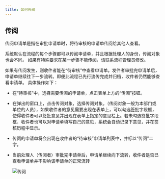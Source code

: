 ```yaml
---
title: 如何传阅
---
```


## 传阅

传阅申请单是指在审批申请单时，将待审核的申请单传阅给其他人查看。

系统默认在流程的每个步骤都可以传阅申请单，并且根据处理人的身份，传阅对象也会不同。 如果有特殊要求在某一步骤不能传阅，请联系流程管理员修改。

如果有传阅发生，则收件者能在“待审核”中查看申请单。发件者审批完申请单后，申请单继续往下一步流转。即便此流程已先行流传完成并归档，收件者仍然能够查看申请单。
具体操作如下：

- 在“待审核”中，选择需要传阅的申请单，点击表单上方的“传阅”按钮。
- 在弹出的窗口上，点击传阅对象，选择传阅对象。（传阅对象一般为本部门或单位的人员），如果收件者的意见需要出现在表单上，可以勾选签批字段框，使得收件者可以签批意见并出现在表单上指定的意见栏上。若未勾选签批字段框，收件者也可以对申请单填写自己的意见，系统会自动记录下意见，并在签核历程中显示。
- 传阅的申请单将会出现在收件者的“待审核”申请单列表中，并标以“传阅”二字。
- 当前处理人（传阅者）审批完申请单后，申请单继续向下流转，收件者是否已查看申请单并不影响该申请单的正常流转

    ![传阅](/assets/workflow/传阅.png)
